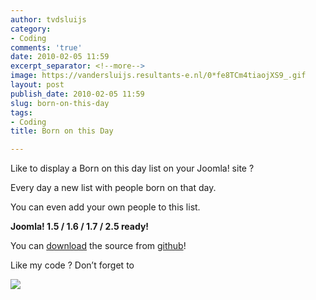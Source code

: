 ```yaml
---
author: tvdsluijs
category:
- Coding
comments: 'true'
date: 2010-02-05 11:59
excerpt_separator: <!--more-->
image: https://vandersluijs.resultants-e.nl/0*fe8TCm4tiaojXS9_.gif
layout: post
publish_date: 2010-02-05 11:59
slug: born-on-this-day
tags:
- Coding
title: Born on this Day

---
```

Like to display a Born on this day list on your Joomla! site ?  
  
Every day a new list with people born on that day.  
  
You can even add your own people to this list.  
  
 **Joomla! 1.5 / 1.6 / 1.7 / 2.5 ready!**  
  
You can [download](https://github.com/tvdsluijs/born-this-day) the source from
[github](https://github.com/tvdsluijs/born-this-day)!  
  
Like my code ? Don’t forget to

![](https://vandersluijs.resultants-e.nl/0*fe8TCm4tiaojXS9_.gif)

